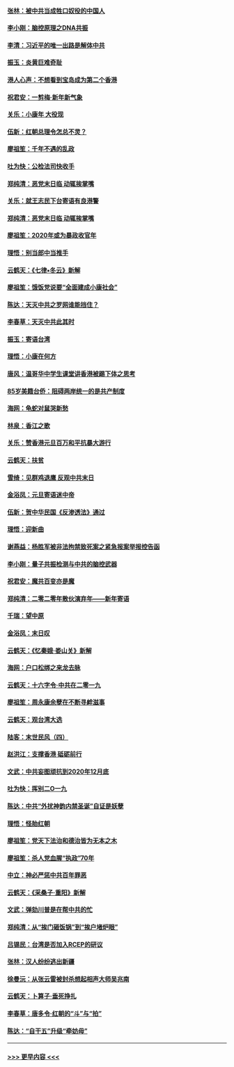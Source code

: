 #### [张林：被中共当成牲口奴役的中国人](../pages/nsc993/n11782397.md?t=01110222) 
#### [李小刚：脑控原理之DNA共振](../pages/nsc993/n11780962.md?t=01110222) 
#### [李清：习近平的唯一出路是解体中共](../pages/nsc993/n11780866.md?t=01110222) 
#### [振玉：炎黄巨难奇耻](../pages/nsc993/n11779632.md?t=01110222) 
#### [港人心声：不想看到宝岛成为第二个香港](../pages/nsc993/n11778817.md?t=01110222) 
#### [祝君安：一剪梅‧新年新气象](../pages/nsc993/n11776340.md?t=01110222) 
#### [关乐：小康年 大役现](../pages/nsc993/n11774213.md?t=01110222) 
#### [伍新：红朝总理令怎总不灵？](../pages/nsc993/n11770813.md?t=01110222) 
#### [廖祖笙：千年不遇的乱政](../pages/nsc993/n11770373.md?t=01110222) 
#### [吐为快：公检法司快收手](../pages/nsc993/n11770359.md?t=01110222) 
#### [郑纯清：恶党末日临 动辄挨掌嘴](../pages/nsc993/n11769912.md?t=01110222) 
#### [关乐：就王志民下台寄语有良港警](../pages/nsc993/n11769903.md?t=01110222) 
#### [郑纯清：恶党末日临 动辄挨掌嘴](../pages/nsc993/n11769356.md?t=01110222) 
#### [廖祖笙：2020年或为暴政收官年](../pages/nsc993/n11768216.md?t=01110222) 
#### [理悟：别当郎中当推手](../pages/nsc993/n11768243.md?t=01110222) 
#### [云鹤天：《七律▪冬云》新解](../pages/nsc993/n11768204.md?t=01110222) 
#### [廖祖笙：饿饭党说要“全面建成小康社会”](../pages/nsc993/n11767482.md?t=01110222) 
#### [陈达：天灭中共之罗网谁能挡住？](../pages/nsc993/n11767465.md?t=01110222) 
#### [李春草：天灭中共此其时](../pages/nsc993/n11767452.md?t=01110222) 
#### [振玉：寄语台湾](../pages/nsc993/n11767432.md?t=01110222) 
#### [理悟：小康在何方](../pages/nsc993/n11767394.md?t=01110222) 
#### [唐风：温哥华中学生课堂讲香港被踢下体之思考](../pages/nsc993/n11766848.md?t=01110222) 
#### [85岁美籍台侨：阻碍两岸统一的是共产制度](../pages/nsc993/n11765043.md?t=01110222) 
#### [海网：龟蛇对鼠哭新愁](../pages/nsc993/n11764895.md?t=01110222) 
#### [林泉：香江之歌](../pages/nsc993/n11764415.md?t=01110222) 
#### [关乐：赞香港元旦百万和平抗暴大游行](../pages/nsc993/n11764382.md?t=01110222) 
#### [云鹤天：扶贫](../pages/nsc993/n11764245.md?t=01110222) 
#### [雪绮：见群鸡退鹰  反观中共末日](../pages/nsc993/n11762112.md?t=01110222) 
#### [金浴凤：元旦寄语迷中帝](../pages/nsc993/n11761788.md?t=01110222) 
#### [伍新：贺中华民国《反渗透法》通过](../pages/nsc993/n11761994.md?t=01110222) 
#### [理悟：迎新曲](../pages/nsc993/n11761152.md?t=01110222) 
#### [谢燕益：杨胜军被非法拘禁致死案之紧急报案举报控告函](../pages/nsc993/n11756134.md?t=01110222) 
#### [李小刚：量子共振检测与中共的脑控武器](../pages/nsc993/n11754518.md?t=01110222) 
#### [祝君安：魔共百变亦是魔](../pages/nsc993/n11754469.md?t=01110222) 
#### [郑纯清：二零二零年散伙演弃年——新年寄语](../pages/nsc993/n11754195.md?t=01110222) 
#### [千瑞：望中原](../pages/nsc993/n11754159.md?t=01110222) 
#### [金浴凤：末日叹](../pages/nsc993/n11752359.md?t=01110222) 
#### [云鹤天：《忆秦娥‧娄山关》新解](../pages/nsc993/n11752348.md?t=01110222) 
#### [海网：户口松绑之来龙去脉](../pages/nsc993/n11752328.md?t=01110222) 
#### [云鹤天：十六字令‧中共在二零一九](../pages/nsc993/n11752305.md?t=01110222) 
#### [廖祖笙：周永康余孽在不断寻衅滋事](../pages/nsc993/n11751013.md?t=01110222) 
#### [云鹤天：观台湾大选](../pages/nsc993/n11751007.md?t=01110222) 
#### [陆客：末世民风（四）](../pages/nsc993/n11749203.md?t=01110222) 
#### [赵洪江：支撑香港 砥砺前行](../pages/nsc993/n11748482.md?t=01110222) 
#### [文武：中共妄图顽抗到2020年12月底](../pages/nsc993/n11748446.md?t=01110222) 
#### [吐为快：挥别二O一九](../pages/nsc993/n11748411.md?t=01110222) 
#### [陈达：中共“外扰神韵内禁圣诞”自证是妖孽](../pages/nsc993/n11748226.md?t=01110222) 
#### [理悟：怪胎红朝](../pages/nsc993/n11748206.md?t=01110222) 
#### [廖祖笙：党天下法治和德治皆为无本之木](../pages/nsc993/n11748135.md?t=01110222) 
#### [廖祖笙：杀人党血腥“执政”70年](../pages/nsc993/n11745144.md?t=01110222) 
#### [中立：神必严惩中共百年罪恶](../pages/nsc993/n11744970.md?t=01110222) 
#### [云鹤天：《采桑子‧重阳》新解](../pages/nsc993/n11744948.md?t=01110222) 
#### [文武：弹劾川普是在帮中共的忙](../pages/nsc993/n11744758.md?t=01110222) 
#### [郑纯清：从“挨门砸饭锅”到“挨户堵炉眼”](../pages/nsc993/n11744745.md?t=01110222) 
#### [吕锡民：台湾是否加入RCEP的研议](../pages/nsc993/n11744701.md?t=01110222) 
#### [张林：汉人纷纷逃出新疆](../pages/nsc993/n11743530.md?t=01110222) 
#### [徐曼沅：从张云雷被封杀想起相声大师吴兆南](../pages/nsc993/n11741816.md?t=01110222) 
#### [云鹤天：卜算子‧垂死挣扎](../pages/nsc993/n11739956.md?t=01110222) 
#### [李春草：唐多令‧红朝的“斗”与“拍”](../pages/nsc993/n11739830.md?t=01110222) 
#### [陈达：“自干五”升级“牵妨母”](../pages/nsc993/n11739724.md?t=01110222) 

----
#### [ >>> 更早内容 <<< ](../indexes/nsc993-earlier.md)
